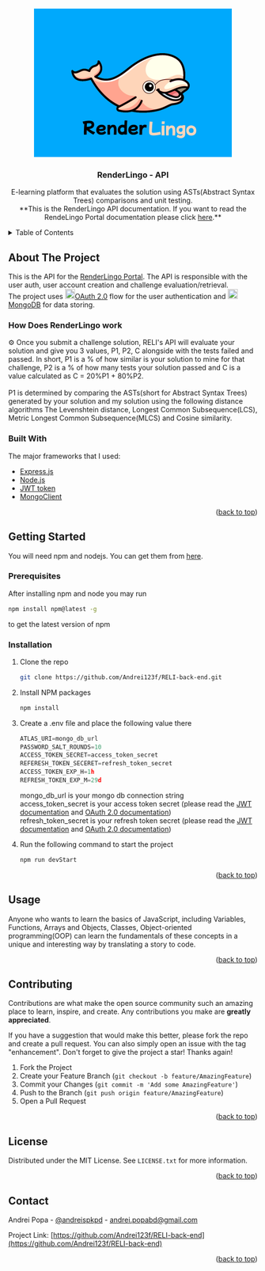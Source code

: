 <div id="top"></div>



<!-- PROJECT LOGO -->
<br />
<div align="center">
  <a href="https://github.com/Andrei123f/RELI-Front-end">
    <img src="https://github.com/Andrei123f/RELI-Front-end/blob/main/public/reli-logo.jpg" alt="Logo" width=400 height=300>
  </a>

  <h3 align="center">RenderLingo - API</h3>

  <p align="center">
    E-learning platform that evaluates the solution using ASTs(Abstract Syntax Trees) comparisons and unit testing.
    <br />
    **This is the RenderLingo API documentation. If you want to read the RendeLingo Portal documentation please click <a href="https://github.com/Andrei123f/RELI-Front-end">here</a>.**
  </p>
</div>



<!-- TABLE OF CONTENTS -->
<details>
  <summary>Table of Contents</summary>
  <ol>
    <li>
      <a href="#about-the-project">About The Project</a>
      <ul>
        <li><a href="#how-does-it-work">How Does RenderLingo work</a></li>
        <li><a href="#built-with">Built With</a></li>
      </ul>
    </li>
    <li>
      <a href="#getting-started">Getting Started</a>
      <ul>
        <li><a href="#prerequisites">Prerequisites</a></li>
        <li><a href="#installation">Installation</a></li>
      </ul>
    </li>
    <li><a href="#usage">Usage</a></li>
    <li><a href="#contributing">Contributing</a></li>
    <li><a href="#license">License</a></li>
    <li><a href="#contact">Contact</a></li>
  </ol>
</details>

<!-- ABOUT THE PROJECT -->
## About The Project
This is the API for the <a href="https://github.com/Andrei123f/RELI-Front-end">RenderLingo Portal</a>. The API is responsible with the user auth, user account creation and challenge evaluation/retrieval. <br />
The project uses <a href="https://oauth.net/2/"><img src="https://oauth.net/images/oauth-2-sm.png" width=20 height=20>OAuth 2.0</a> flow for the user authentication and <a href="https://www.mongodb.com/"><img src="https://cdn.icon-icons.com/icons2/2415/PNG/512/mongodb_original_logo_icon_146424.png" width=20 height=20>MongoDB</a> for data storing.


### How Does RenderLingo work

<div id="how-does-it-work"></div>
⚙️ Once you submit a challenge solution, RELI's API will evaluate your solution and give you 3 values, P1, P2, C alongside with the tests failed and passed.
In short, P1 is a % of how similar is your solution to mine for that challenge, P2 is a % of how many tests your solution passed and C is a value calculated as C = 20%P1 + 80%P2. 
<br />
<br />
P1 is determined by comparing the ASTs(short for Abstract Syntax Trees) generated by your solution and my solution using the following distance algorithms The Levenshtein distance, Longest Common Subsequence(LCS), Metric Longest Common Subsequence(MLCS) and Cosine similarity.


### Built With
The major frameworks that I used: <br />
* <a href="https://expressjs.com/">Express.js</a> 
* <a href="https://nodejs.org/en/">Node.js</a> 
* <a href="https://jwt.io/">JWT token</a> 
* <a href="https://mongodb.github.io/node-mongodb-native/api-generated/mongoclient.html">MongoClient</a> 
<p align="right">(<a href="#top">back to top</a>)</p>




<!-- GETTING STARTED -->
## Getting Started
You will need npm and nodejs. You can get them from <a href="https://nodejs.org/en/download/">here</a>.

### Prerequisites

After installing npm and node you may run
  ```sh
  npm install npm@latest -g
  ```
to get the latest version of npm

### Installation
1. Clone the repo
   ```sh
   git clone https://github.com/Andrei123f/RELI-back-end.git
   ```
2. Install NPM packages
   ```sh
   npm install
   ```
3. Create a .env file and place the following value there
   ```js
   ATLAS_URI=mongo_db_url
   PASSWORD_SALT_ROUNDS=10
   ACCESS_TOKEN_SECRET=access_token_secret
   REFERESH_TOKEN_SECERET=refresh_token_secret
   ACCESS_TOKEN_EXP_H=1h
   REFRESH_TOKEN_EXP_M=29d
   ```
   mongo_db_url is your mongo db connection string <br /> 
   access_token_secret is your access token secret (please read the <a href="https://jwt.io/">JWT documentation</a> and <a href="https://oauth.net/2/">OAuth 2.0 documentation</a>) <br />
   refresh_token_secret is your refresh token secret (please read the <a href="https://jwt.io/">JWT documentation</a> and <a href="https://oauth.net/2/">OAuth 2.0 documentation</a>) <br />

   
4. Run the following command to start the project
   ```sh
   npm run devStart
   ```

<p align="right">(<a href="#top">back to top</a>)</p>

<!-- USAGE EXAMPLES -->
## Usage
Anyone who wants to learn the basics of JavaScript, including Variables, Functions, Arrays and Objects, Classes, Object-oriented programming(OOP) can learn the fundamentals of these concepts in a unique and interesting way by translating a story to code.

<p align="right">(<a href="#top">back to top</a>)</p>

<!-- CONTRIBUTING -->
## Contributing

Contributions are what make the open source community such an amazing place to learn, inspire, and create. Any contributions you make are **greatly appreciated**.

If you have a suggestion that would make this better, please fork the repo and create a pull request. You can also simply open an issue with the tag "enhancement".
Don't forget to give the project a star! Thanks again!

1. Fork the Project
2. Create your Feature Branch (`git checkout -b feature/AmazingFeature`)
3. Commit your Changes (`git commit -m 'Add some AmazingFeature'`)
4. Push to the Branch (`git push origin feature/AmazingFeature`)
5. Open a Pull Request

<p align="right">(<a href="#top">back to top</a>)</p>



<!-- LICENSE -->
## License

Distributed under the MIT License. See `LICENSE.txt` for more information.

<p align="right">(<a href="#top">back to top</a>)</p>



<!-- CONTACT -->
## Contact

Andrei Popa - [@andreispkpd](https://twitter.com/andreispkpd) - andrei.popabd@gmail.com

Project Link: [https://github.com/Andrei123f/RELI-back-end](https://github.com/Andrei123f/RELI-back-end)

<p align="right">(<a href="#top">back to top</a>)</p>

<!-- MARKDOWN LINKS & IMAGES -->
<!-- https://www.markdownguide.org/basic-syntax/#reference-style-links -->
[contributors-shield]: https://img.shields.io/github/contributors/Andrei123f/RELI-back-end.svg?style=for-the-badge
[contributors-url]: https://github.com/Andrei123f/RELI-back-end/graphs/contributors
[forks-shield]: https://img.shields.io/github/forks/Andrei123f/RELI-back-end.svg?style=for-the-badge
[forks-url]: https://github.com/Andrei123f/RELI-back-end/network/members
[stars-shield]: https://img.shields.io/github/stars/Andrei123f/RELI-back-end.svg?style=for-the-badge
[stars-url]: https://github.com/Andrei123f/RELI-back-end/stargazers
[issues-shield]: https://img.shields.io/github/issues/Andrei123f/RELI-back-end.svg?style=for-the-badge
[issues-url]: https://github.com/Andrei123f/RELI-back-end/issues
[license-shield]: https://img.shields.io/github/license/Andrei123f/RELI-back-end.svg?style=for-the-badge
[license-url]: https://github.com/Andrei123f/RELI-back-end/blob/main/LICENSE.txt
[linkedin-shield]: https://img.shields.io/badge/-LinkedIn-black.svg?style=for-the-badge&logo=linkedin&colorB=555
[linkedin-url]: https://www.linkedin.com/in/andrei-popa-563916192
[product-screenshot]: https://github.com/Andrei123f/RELI-back-end/blob/main/public/cosmin_try.png
